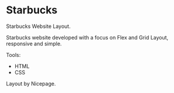 # Starbucks
Starbucks Website Layout.

Starbucks website developed with a focus on Flex and Grid Layout, responsive and simple.

Tools:
- HTML
- CSS

Layout by Nicepage.
